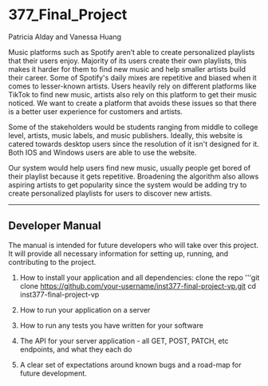 # 377_Final_Project
Patricia Alday and Vanessa Huang

Music platforms such as Spotify aren’t able to create personalized playlists that their users enjoy. Majority of its users create their own playlists, this makes it harder for them to find new music and help smaller   artists build their career. Some of Spotify's daily mixes are repetitive and biased when it comes to lesser-known artists. Users heavily rely on different platforms like TikTok to find new music, artists also rely on   this platform to get their music noticed. We want to create a platform that avoids these issues so that there is a better user experience for customers and artists. 

Some of the stakeholders would be students ranging from middle to college level, artists, music labels, and music publishers. Ideally, this website is catered towards desktop users since the resolution of it isn't designed for it. Both IOS and Windows users are able to use the website. 
 

Our system would help users find new music, usually people get bored of their playlist because it gets repetitive. Broadening the algorithm also allows aspiring artists to get popularity since the system would be adding try to create personalized playlists for users to discover new artists. 




-------------------------------------------------------------------------------------------------------------------------------------------------------------------------
Developer Manual 
-------------------------------------------------------------------------------------------------------------------------------------------------------------------------

The manual is intended for future developers who will take over this project. It will provide all necessary information for setting up, running, and contributing to the project. 


1. How to install your application and all dependencies:
   clone the repo 
'''git clone https://github.com/your-username/inst377-final-project-vp.git
cd inst377-final-project-vp




  
1. How to run your application on a server
2. How to run any tests you have written for your software
3. The API for your server application - all GET, POST, PATCH, etc endpoints, and what they each do
4. A clear set of expectations around known bugs and a road-map for future development.


